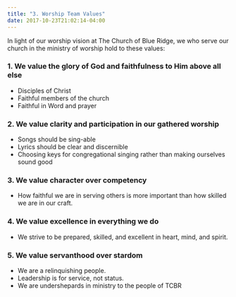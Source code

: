 ```yaml
---
title: "3. Worship Team Values"
date: 2017-10-23T21:02:14-04:00
---
```


In light of our worship vision at The Church of Blue Ridge, we who serve our church in the ministry of worship hold to these values:

### 1.	We value the glory of God and faithfulness to Him above all else
  -	Disciples of Christ
  -	Faithful members of the church
  -	Faithful in Word and prayer

### 2.	We value clarity and participation in our gathered worship
  -	Songs should be sing-able
  -	Lyrics should be clear and discernible 
  -	Choosing keys for congregational singing rather than making ourselves sound good

### 3.	We value character over competency 
  -	How faithful we are in serving others is more important than how skilled we are in our craft.

### 4.	We value excellence in everything we do
  -	We strive to be prepared, skilled, and excellent in heart, mind, and spirit.	

### 5.	We value servanthood over stardom
  -	We are a relinquishing people.
  -	Leadership is for service, not status.
  -	We are undershepards in ministry to the people of TCBR
